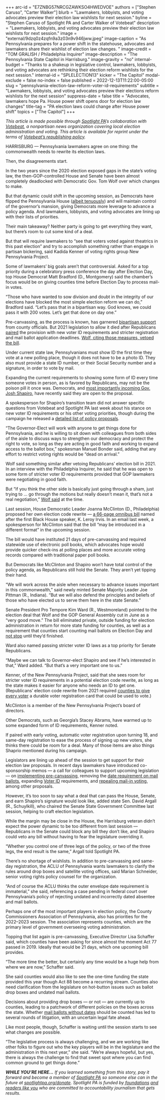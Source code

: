 +++
arc-id = "E7ZNBG57NRCGZAWKSO4HWEDVOE"
authors = ["Stephen Caruso", "Carter Walker"]
blurb = "Lawmakers, lobbyists, and voting advocates preview their election law wishlists for next session."
byline = "Stephen Caruso of Spotlight PA and Carter Walker of Votebeat"
description = "Lawmakers, lobbyists, and voting advocates preview their election law wishlists for next session."
image = "external/9dzq0z4zqfn9a3z03n9v946jww.jpeg"
image-caption = "As Pennsylvania prepares for a power shift in the statehouse, advocates and lawmakers share their wishlist of election law changes. "
image-credit = "TOM GRALISH / Philadelphia Inquirer"
image-description = "The Pennsylvania State Capitol in Harrisburg."
image-gravity = "no"
internal-budget = "Thanks to a shakeup in legislative control, lawmakers, lobbyists, and voting advocates are rethinking their election reform wishlists for the next session."
internal-id = "SPLELECTION13"
kicker = "The Capitol"
modal-exclude = false
no-index = false
published = 2022-12-13T11:22:00-05:00
slug = "pennsylvania-election-law-reform-voter-id-requirements"
subtitle = "Lawmakers, lobbyists, and voting advocates preview their elections reform wishlists for the next session"
suppress-date = false
title = "Advocates, lawmakers hope Pa. House power shift opens door for election law changes"
title-tag = "PA election laws could change after House power shift"
topics = ["The Capitol"]
+++

<i>This article is made possible through </i><a href="https://www.spotlightpa.org/"><i>Spotlight PA</i></a><i>’s collaboration with </i><a href="https://www.votebeat.org/"><i>Votebeat</i></a><i>, a nonpartisan news organization covering local election administration and voting. This article is available for reprint under the terms of </i><a href="https://www.votebeat.org/pages/republishing"><i>Votebeat’s republishing policy</i></a><i>.</i>

HARRISBURG — Pennsylvania lawmakers agree on one thing: the commonwealth needs to rewrite its election laws.

Then, the disagreements start.

In the two years since the 2020 election exposed gaps in the state’s voting law, the then-GOP-controlled House and Senate have been almost completely deadlocked with Democratic Gov. Tom Wolf over which changes to make.

<script src="https://www.spotlightpa.org/embed.js" async></script><div data-spl-embed-version="1" data-spl-src="https://www.spotlightpa.org/embeds/newsletter/"></div>

But that dynamic could shift in the upcoming session, as Democrats have flipped the Pennsylvania House (<a href="https://www.spotlightpa.org/news/2022/12/pa-2022-election-state-house-specials-joanna-mcclinton/">albeit tenuously</a>) and will maintain control of the governor’s mansion, giving Democrats more leverage to advance a policy agenda. And lawmakers, lobbyists, and voting advocates are lining up with their lists of priorities.

Their main takeaway? Neither party is going to get everything they want, but there’s room to cut some kind of a deal.

But that will require lawmakers to “see that voters voted against theatrics in this past election” and try to accomplish something rather than engage in partisan bickering, said Kadida Kenner of voting rights group New Pennsylvania Project.

Some of lawmakers’ big goals aren’t that controversial. Asked for a top priority during a celebratory press conference the day after Election Day, top House Democrat Matt Bradford (D., Montgomery) said the chamber’s focus would be on giving counties time before Election Day to process mail-in votes.

“Those who have wanted to sow division and doubt in the integrity of our elections have blocked the most simple election reform we can do,” Bradford said. “Let’s pass that in a bipartisan way. God knows, we could pass it with 200 votes. Let’s get that done on day one.”

Pre-canvassing, as the process is known, has garnered <a href="https://pennsylvania.votebeat.org/2022/5/12/23069219/pennsylvania-mail-ballot-counting-delayed-election-results">bipartisan support</a> from county officials. But 2021 legislation to allow it died after Republicans <a href="https://www.spotlightpa.org/news/2021/06/pa-election-law-voter-id-republican-proposal/">paired</a> the provision with new voter ID requirements and stricter registration and mail ballot application deadlines. <a href="https://www.spotlightpa.org/news/2021/06/pa-election-overhaul-voter-id-wolf-veto/">Wolf, citing those measures, vetoed the bill</a>.

Under current state law, Pennsylvanians must show ID the first time they vote at a new polling place, though it does not have to be a photo ID. They also must provide a state ID number, or their Social Security number and a signature, in order to vote by mail.

Expanding the current requirements to showing some form of ID every time someone votes in person, as is favored by Republicans, may not be the poison pill it once was. Democrats, and <a href="https://www.inquirer.com/politics/election/pennsylvania-voting-laws-2022-governor-election-20220125.html">most importantly incoming Gov. Josh Shapiro</a>, have recently said they are open to the proposal.

A spokesperson for Shapiro’s transition team did not answer specific questions from Votebeat and Spotlight PA last week about his stance on new voter ID requirements or his other voting priorities, though during the campaign he released a <a href="https://joshshapiro.org/votingrights/">detailed list of policy proposals</a>.

“The Governor-Elect will work with anyone to get things done for Pennsylvania, and he is willing to sit down with colleagues from both sides of the aisle to discuss ways to strengthen our democracy and protect the right to vote, so long as they are acting in good faith and working to expand access to the ballot box,” spokesman Manuel Bonder said, adding that any effort to restrict voting rights would be “dead on arrival.”

Wolf said something similar after vetoing Republicans’ election bill in 2021. In an interview with the Philadelphia Inquirer, he said that he was open to some form of stricter voter ID requirements provided that GOP lawmakers were negotiating in good faith.

But “if you think the other side is basically just going through a sham, just trying to … go through the motions but really doesn’t mean it, that’s not a real negotiation,” <a href="https://www.inquirer.com/politics/election/pennsylvania-voter-id-tom-wolf-interview-20210720.html">Wolf said</a> at the time.

Last session, House Democratic Leader Joanna McClinton (D., Philadelphia) proposed her own election code rewrite — <a href="https://www.legis.state.pa.us/cfdocs/Legis/CSM/showMemoPublic.cfm?chamber=H&SPick=20210&cosponId=36510">a 66-page omnibus bill</a> named after the first Black House speaker, K. Leroy Irvis. In an email last week, a spokesperson for McClinton said that the bill “may be introduced in a different format” in the upcoming session.

The bill would have instituted 21 days of pre-canvassing and required statewide use of electronic poll books, which advocates hope would provide quicker check-ins at polling places and more accurate voting records compared with traditional paper poll books.

But Democrats like McClinton and Shapiro won’t have total control of the policy agenda, as Republicans still hold the Senate. They aren’t yet tipping their hand.

“We will work across the aisle when necessary to advance issues important in this commonwealth,” said newly minted Senate Majority Leader Joe Pittman (R., Indiana). “But we will also defend the principles and beliefs of those who have elected us to serve them here in the state Senate.”

Senate President Pro Tempore Kim Ward (R., Westmoreland) pointed to the election deal that Wolf and the GOP General Assembly cut in June as a “very good move.” The bill eliminated private, outside funding for election administration in return for more state funding for counties, as well as a requirement that counties start counting mail ballots on Election Day and <a href="https://pennsylvania.votebeat.org/2022/11/10/23451220/act-88-continuous-mail-ballot-counting">not stop</a> until they’d finished.

Ward also named passing stricter voter ID laws as a top priority for Senate Republicans.

“Maybe we can talk to Governor-elect Shapiro and see if he’s interested in that,” Ward added. “But that’s a very important one to us.”

Kenner, of the New Pennsylvania Project, said that she sees room for stricter voter ID requirements in a potential election code rewrite, as long as the state makes it easier for anyone who needs an ID to get one. (Republicans’ election code rewrite from 2021 required <a href="https://www.penncapital-star.com/government-politics/elections-officials-advocates-see-some-to-like-but-a-lot-to-raise-eyebrows-in-pa-house-gop-election-bill/">counties to give every voter</a> a durable voter registration card that could be used to vote.)

McClinton is a member of the New Pennsylvania Project’s board of directors.

Other Democrats, such as Georgia’s Stacey Abrams, have warmed up to some expanded form of ID requirements, Kenner noted.

If paired with early voting, automatic voter registration upon turning 18, and same-day registration to ease the process of signing up new voters, she thinks there could be room for a deal. Many of those items are also things Shaprio mentioned during his campaign.

Legislators are lining up ahead of the session to get support for their election law proposals. In recent days lawmakers have introduced co-sponsorship memos — a call for colleagues to support upcoming legislation — on <a href="https://www.legis.state.pa.us/cfdocs/Legis/CSM/showMemoPublic.cfm?chamber=S&SPick=20230&cosponId=37869">implementing pre-canvassing</a>, removing the <a href="https://www.legis.state.pa.us/cfdocs/Legis/CSM/showMemoPublic.cfm?chamber=S&SPick=20230&cosponId=37915">date requirement on mail ballots</a>, expanding <a href="https://www.legis.state.pa.us/cfdocs/Legis/CSM/showMemoPublic.cfm?chamber=S&SPick=20230&cosponId=38166">Voter ID</a> requirements, and <a href="https://www.legis.state.pa.us/cfdocs/Legis/CSM/showMemoPublic.cfm?chamber=H&SPick=20230&cosponId=37949">repealing mail-in voting</a>, among other proposals.

However, it’s too soon to say what a deal that can pass the House, Senate, and earn Shapiro’s signature would look like, added state Sen. David Argall (R., Schuylkill), who chaired the Senate State Government Committee last session, helping to craft election legislation.

While the margin may be close in the House, the Harrisburg veteran didn’t expect the power dynamic to be too different from last session — Republicans in the Senate could block any bill they don’t like, and Shapiro could veto any bill without having to fear the legislature overriding it.

“Whether you control one of three legs of the policy, or two of the three legs, the end result is the same,” Argall told Spotlight PA.

There’s no shortage of wishlists. In addition to pre-canvassing and same-day registration, the ACLU of Pennsylvania wants lawmakers to clarify the rules around drop boxes and satellite voting offices, said Marian Schneider, senior voting rights policy counsel for the organization.

“And of course the ACLU thinks the outer envelope date requirement is immaterial,” she said, referencing a case pending in federal court over Pennsylvania’s policy of rejecting undated and incorrectly dated absentee and mail ballots.

<script src="https://www.spotlightpa.org/embed.js" async></script><div data-spl-embed-version="1" data-spl-src="https://www.spotlightpa.org/embeds/donate/"></div>

Perhaps one of the most important players in election policy, the County Commissioners Association of Pennsylvania, also has priorities for the 2022–2023 session. The association represents counties, which are the primary level of government overseeing voting administration.

Topping that list again is pre-canvassing, Executive Director Lisa Schaffer said, which counties have been asking for since almost the moment Act 77 passed in 2019. Ideally that would be 21 days, which one upcoming bill provides.

“The more time the better, but certainly any time would be a huge help from where we are now,” Schaffer said.

She said counties would also like to see the one-time funding the state provided this year though Act 88 become a recurring stream. Counties also need clarification from the legislature on hot-button issues such as ballot drop boxes and undated mail ballots.

Decisions about providing drop boxes — or not — are currently up to counties, leading to a patchwork of different policies on the boxes across the state. Whether <a href="https://pennsylvania.votebeat.org/2022/11/28/23482842/undated-ballot-mail-voting-rejection-disparity">mail ballots without dates</a> should be counted has led to several rounds of litigation, with an uncertain legal fate ahead.

Like most people, though, Schaffer is waiting until the session starts to see what changes are possible.

“The legislative process is always challenging, and we are working like other folks to figure out who the key players will be in the legislature and the administration in this next year,” she said. “We’re always hopeful, but yes, there is always the challenge to find that sweet spot where you can find common ground to get things done.”

<i><b>WHILE YOU’RE HERE...</b></i><i> If you learned something from this story, pay it forward and become a member of </i><a href="https://www.spotlightpa.org/"><i>Spotlight PA</i></a><i> so someone else can in the future at </i><a href="https://www.spotlightpa.org/donate"><i>spotlightpa.org/donate</i></a><i>. Spotlight PA is funded by</i><a href="https://www.spotlightpa.org/support"><i> foundations</i></a><i> </i><a href="https://www.spotlightpa.org/support"><i>and readers like you</i></a><i> who are committed to accountability journalism that gets results.</i>
